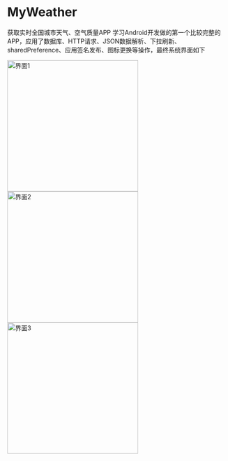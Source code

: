 # MyWeather
获取实时全国城市天气、空气质量APP
学习Android开发做的第一个比较完整的APP，应用了数据库、HTTP请求、JSON数据解析、下拉刷新、sharedPreference、应用签名发布、图标更换等操作，最终系统界面如下

<img src="https://github.com/yhyCloud/MyWeather/blob/master/showInterface/ui_1.jpg" width="300" alt="界面1"/>

<img src="https://github.com/yhyCloud/MyWeather/blob/master/showInterface/ui_2.jpg" width="300" alt="界面2"/>

<img src="https://github.com/yhyCloud/MyWeather/blob/master/showInterface/ui_3.jpg" width="300" alt="界面3"/>
